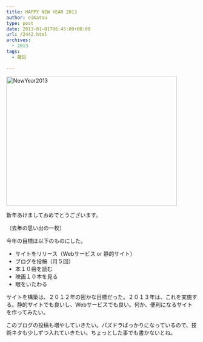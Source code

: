 ```yaml
---
title: HAPPY NEW YEAR 2013
author: eiKatou
type: post
date: 2013-01-01T06:45:09+00:00
url: /2442.html
archives:
  - 2013
tags:
  - 雑記

---
```

<img src="./uploads/2013/01/NewYear2013.jpg" alt="NewYear2013" width="450" height="340" class="alignnone size-full wp-image-2444" srcset="./uploads/2013/01/NewYear2013.jpg 450w, ./uploads/2013/01/NewYear2013-300x226.jpg 300w" sizes="(max-width: 450px) 100vw, 450px" />
  
新年あけましておめでとうございます。
  
（去年の思い出の一枚）

今年の目標は以下のものにした。

  * サイトをリリース（Webサービス or 静的サイト）
  * ブログを投稿（月５回）
  * 本１０冊を読む
  * 映画１０本を見る
  * 眼をいたわる

サイトを構築は、２０１２年の密かな目標だった。２０１３年は、これを実施する。静的サイトでも良いし、Webサービスでも良い。何か、便利になるサイトを作ってみたい。

このブログの投稿も増やしていきたい。パズドラばっかりになっているので、技術ネタも少しずつ入れていきたい。ちょっとした事でも書かないとね。
